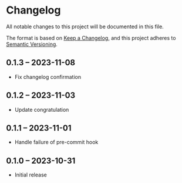 # Changelog

All notable changes to this project will be documented in this file.

The format is based on [Keep a Changelog](https://keepachangelog.com/en/1.0.0/),
and this project adheres to [Semantic Versioning](https://semver.org/spec/v2.0.0.html).

## 0.1.3 – 2023-11-08

- Fix changelog confirmation

## 0.1.2 – 2023-11-03

- Update congratulation

## 0.1.1 – 2023-11-01

- Handle failure of pre-commit hook

## 0.1.0 – 2023-10-31

- Initial release
